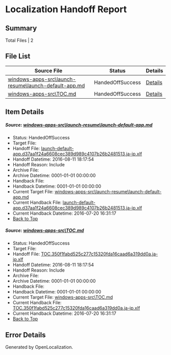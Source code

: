 # <a name='report-top'></a> Localization Handoff Report

## Summary
 Total Files | 2

## File List
 Source File | Status | Details 
 ----------- | ------ | ------- 
 [windows-apps-src\launch-resume\launch-default-app.md](https://github.com/Microsoft/windows-apps/blob/a3d49d0812d4c33583a97b31c378030fb8986a20/windows-apps-src/launch-resume/launch-default-app.md) | HandedOffSuccess | [Details](#90d2696d20b0e4242df664f9f68fa48259d072e64398)
 [windows-apps-src\TOC.md](https://github.com/Microsoft/windows-apps/blob/a3d49d0812d4c33583a97b31c378030fb8986a20/windows-apps-src/TOC.md) | HandedOffSuccess | [Details](#04614e609d015ddcea477b394d53d08a6434de697937)

## Item Details
##### <a name='90d2696d20b0e4242df664f9f68fa48259d072e64398'></a> Source: [windows-apps-src\launch-resume\launch-default-app.md](https://github.com/Microsoft/windows-apps/blob/a3d49d0812d4c33583a97b31c378030fb8986a20/windows-apps-src/launch-resume/launch-default-app.md)
* Status: HandedOffSuccess
* Target File: 
* Handoff File: [launch-default-app.d37aa1f24a6608cec389d989c4107b26b2481513.ja-jp.xlf](https://github.com/Microsoft/WDG.handoff/blob/3990a441819af7023c9b2e3581cc5114d30dfe49/ol-handoff/Microsoft/windows-apps.ja-jp/master/launch-default-app.d37aa1f24a6608cec389d989c4107b26b2481513.ja-jp.xlf)
* Handoff Datetime: 2016-08-11 18:17:54
* Handoff Reason: Include
* Archive File: 
* Archive Datetime: 0001-01-01 00:00:00
* Handback File: 
* Handback Datetime: 0001-01-01 00:00:00
* Current Target File: [windows-apps-src\launch-resume\launch-default-app.md](https://github.com/Microsoft/windows-apps.ja-jp/blob/bb8e3c217182fd3ae9fd7c331e3722f1189b5569/windows-apps-src/launch-resume/launch-default-app.md)
* Current Handback File: [launch-default-app.d37aa1f24a6608cec389d989c4107b26b2481513.ja-jp.xlf](https://github.com/Microsoft/WDG.handback/blob/5fbfce34d71b9c9ce97b3692f989d8e628c65b51/ol-handback/Microsoft/windows-apps.ja-jp/master/launch-default-app.d37aa1f24a6608cec389d989c4107b26b2481513.ja-jp.xlf)
* Current Handback Datetime: 2016-07-20 16:31:17
* [Back to Top](#report-top)

##### <a name='04614e609d015ddcea477b394d53d08a6434de697937'></a> Source: [windows-apps-src\TOC.md](https://github.com/Microsoft/windows-apps/blob/a3d49d0812d4c33583a97b31c378030fb8986a20/windows-apps-src/TOC.md)
* Status: HandedOffSuccess
* Target File: 
* Handoff File: [TOC.350f1fabd525c277c15320fda16caad6a319dd0a.ja-jp.xlf](https://github.com/Microsoft/WDG.handoff/blob/3990a441819af7023c9b2e3581cc5114d30dfe49/ol-handoff/Microsoft/windows-apps.ja-jp/master/TOC.350f1fabd525c277c15320fda16caad6a319dd0a.ja-jp.xlf)
* Handoff Datetime: 2016-08-11 18:17:54
* Handoff Reason: Include
* Archive File: 
* Archive Datetime: 0001-01-01 00:00:00
* Handback File: 
* Handback Datetime: 0001-01-01 00:00:00
* Current Target File: [windows-apps-src\TOC.md](https://github.com/Microsoft/windows-apps.ja-jp/blob/bb8e3c217182fd3ae9fd7c331e3722f1189b5569/windows-apps-src/TOC.md)
* Current Handback File: [TOC.350f1fabd525c277c15320fda16caad6a319dd0a.ja-jp.xlf](https://github.com/Microsoft/WDG.handback/blob/5fbfce34d71b9c9ce97b3692f989d8e628c65b51/ol-handback/Microsoft/windows-apps.ja-jp/master/TOC.350f1fabd525c277c15320fda16caad6a319dd0a.ja-jp.xlf)
* Current Handback Datetime: 2016-07-20 16:31:17
* [Back to Top](#report-top)


## Error Details

Generated by OpenLocalization.

